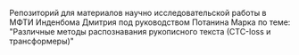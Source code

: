 Репозиторий для материалов научно исследовательской работы в МФТИ Инденбома Дмитрия под руководством Потанина Марка по теме:  
"Различные методы распознавания рукописного текста (СТС-loss и трансформеры)"
